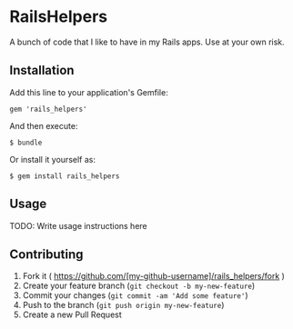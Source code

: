 # RailsHelpers

A bunch of code that I like to have in my Rails apps. Use at your own risk.

## Installation

Add this line to your application's Gemfile:

    gem 'rails_helpers'

And then execute:

    $ bundle

Or install it yourself as:

    $ gem install rails_helpers

## Usage

TODO: Write usage instructions here

## Contributing

1. Fork it ( https://github.com/[my-github-username]/rails_helpers/fork )
2. Create your feature branch (`git checkout -b my-new-feature`)
3. Commit your changes (`git commit -am 'Add some feature'`)
4. Push to the branch (`git push origin my-new-feature`)
5. Create a new Pull Request
